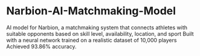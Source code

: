 # Narbion-AI-Matchmaking-Model
AI model for Narbion, a matchmaking system that connects athletes with suitable opponents based on skill level, availability, location, and sport Built with a neural network trained on a realistic dataset of 10,000 players Achieved 93.86% accuracy.
